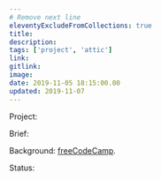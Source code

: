```yaml
---
# Remove next line
eleventyExcludeFromCollections: true
title:
description:
tags: ['project', 'attic']
link:
gitlink:
image:
date: 2019-11-05 18:15:00.00
updated: 2019-11-07
---
```


Project:

Brief:

Background: [freeCodeCamp](https://www.freecodecamp.org 'freeCodeCamp website').

Status:
